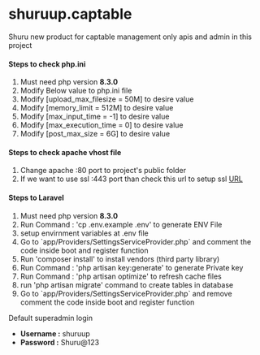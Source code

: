 # shuruup.captable
Shuru new product for captable management only apis and admin in this project

<h4>Steps to check php.ini</h4>
<ol>
    <li>Must need php version <strong>8.3.0</strong></li>
    <li>Modify Below value to php.ini file</li>
    <li>Modify [upload_max_filesize = 50M] to desire value</li>
    <li>Modify [memory_limit = 512M] to desire value</li>
    <li>Modify [max_input_time = -1] to desire value</li>
    <li>Modify [max_execution_time = 0] to desire value</li>
    <li>Modify [post_max_size = 6G] to desire value</li>
</ol>
<h4>Steps to check apache vhost file</h4>
<ol>
    <li>Change apache :80 port to project's public folder</li>
    <li>If we want to use ssl :443 port than check this url to setup ssl <a href="https://docs.google.com/document/d/1M4RE8JUZfDbot3Wrj4GNWL6_rf9C7aRLRltiFG8oQbY/edit?usp=sharing">URL</a></li>
</ol>

<h4>Steps to Laravel</h4>
<ol>
    <li>Must need php version <strong>8.3.0</strong></li>
    <li>Run Command : 'cp .env.example .env' to generate ENV File</li>
    <li>setup envirnment variables at .env file</li>
    <li>Go to `app/Providers/SettingsServiceProvider.php` and comment the code inside boot and register function</li>
    <li>Run 'composer install' to install vendors (third party library)</li>
    <li>Run Command : 'php artisan key:generate' to generate Private key</li>
    <li>Run Command : 'php artisan optimize' to refresh cache files</li>
    <li>
        run 'php artisan migrate' command to create tables in database
    </li>
    <li>Go to `app/Providers/SettingsServiceProvider.php` and remove comment the code inside boot and register function</li>
</ol>

<p>Default superadmin login</p>
<ul>
    <li><strong>Username :</strong> shuruup</li>
    <li><strong>Password :</strong> Shuru@123</li>
</ul>
